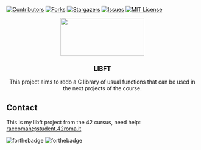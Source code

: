[![Contributors][contributors-shield]][contributors-url]
[![Forks][forks-shield]][forks-url]
[![Stargazers][stars-shield]][stars-url]
[![Issues][issues-shield]][issues-url]
[![MIT License][license-shield]][license-url]

<p align="center">
  <a href="https://42roma.it">
    <img src="https://42roma.it/wp-content/uploads/2020/07/logo_white_small.png" width="220" height="100">
  </a>
  <h3 align="center">LIBFT</h3>
  <p align="center">
  This project aims to redo a C library of usual functions that can be used in the next projects of the course.
  </p>
</p>

## Contact
This is my libft project from the 42 cursus, need help:
raccoman@student.42roma.it

![forthebadge](https://forthebadge.com/images/badges/made-with-c.svg)
![forthebadge](https://forthebadge.com/images/badges/not-a-bug-a-feature.svg)

<!-- MARKDOWN LINKS & IMAGES -->
<!-- https://www.markdownguide.org/basic-syntax/#reference-style-links -->
[contributors-shield]: https://img.shields.io/github/contributors/raccoman/libft?style=for-the-badge
[contributors-url]: https://github.com/raccoman/libft/graphs/contributors

[forks-shield]: https://img.shields.io/github/forks/raccoman/libft?style=for-the-badge
[forks-url]: https://github.com/raccoman/libft/network/members

[stars-shield]: https://img.shields.io/github/stars/raccoman/libft?style=for-the-badge
[stars-url]: https://github.com/raccoman/libft/stargazers

[issues-shield]: https://img.shields.io/github/issues/raccoman/libft?style=for-the-badge
[issues-url]: https://github.com/raccoman/libft/issues

[license-shield]: https://img.shields.io/github/license/raccoman/libft?style=for-the-badge
[license-url]: https://github.com/raccoman/libft/blob/master/LICENSE.txt
